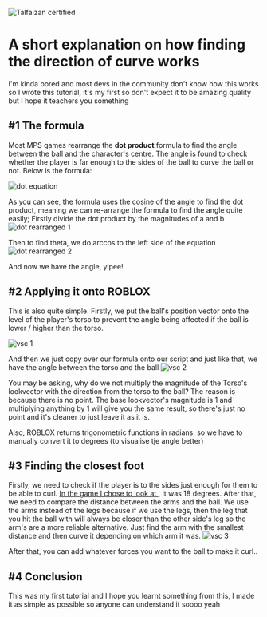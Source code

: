 ![Talfaizan certified](https://github.com/user-attachments/assets/664a4342-3b6e-48b9-b7d1-f66b336f5be8)

# A short explanation on how finding the direction of curve works

I'm kinda bored and most devs in the community don't know how this works so I wrote this tutorial, it's my first so don't expect it to be amazing quality but I hope it teachers you something

## #1 The formula
Most MPS games rearrange the **dot product** formula to find the angle between the ball and the character's centre. The angle is found to check whether the player is far enough to the sides of the ball to curve the ball or not. Below is the formula:

![dot equation](https://github.com/user-attachments/assets/8280682c-0a53-4b76-a763-9ed4fd80c11a)

As you can see, the formula uses the cosine of the angle to find the dot product, meaning we can re-arrange the formula to find the angle quite easily;
Firstly divide the dot product by the magnitudes of a and b
![dot rearranged 1](https://github.com/user-attachments/assets/b495e90f-95a2-44ee-b465-dcc6926ed13e)

Then to find theta, we do arccos to the left side of the equation
![dot rearranged 2](https://github.com/user-attachments/assets/143956c8-8025-43a5-9651-0db3d1845db4)

And now we have the angle, yipee!

## #2 Applying it onto ROBLOX
This is also quite simple. Firstly, we put the ball's position vector onto the level of the player's torso to prevent the angle being affected if the ball is lower / higher than the torso.

![vsc 1](https://github.com/user-attachments/assets/0c982389-ce30-4597-ac23-9e949c9d1752)

And then we just copy over our formula onto our script and just like that, we have the angle between the torso and the ball
![vsc 2](https://github.com/user-attachments/assets/261242ed-2ab5-40b4-8a08-88e97d164dbb)


You may be asking, why do we not multiply the magnitude of the Torso's lookvector with the direction from the torso to the ball? The reason is because there is no point. The base lookvector's magnitude is 1 and multiplying anything by 1 will give you the same result, so there's just no point and it's cleaner to just leave it as it is.

Also, ROBLOX returns trigonometric functions in radians, so we have to manually convert it to degrees (to visualise tje angle better)

## #3 Finding the closest foot
Firstly, we need to check if the player is to the sides just enough for them to be able to curl. [In the game I chose to look at ](https://www.roblox.com/games/8126978770/MPS-5-A-Side-DISCONTINUED), it was 18 degrees.
After that, we need to compare the distance between the arms and the ball. We use the arms instead of the legs because if we use the legs, then the leg that you hit the ball with will always be closer than the other side's leg so the arm's are a more reliable alternative.
Just find the arm with the smallest distance and then curve it depending on which arm it was.
![vsc 3](https://github.com/user-attachments/assets/df3b63e0-1c9c-4995-8c49-d52b0ad10fb5)

After that, you can add whatever forces you want to the ball to make it curl..


## #4 Conclusion
This was my first tutorial and I hope you learnt something from this, I made it as simple as possible so anyone can understand it soooo yeah
